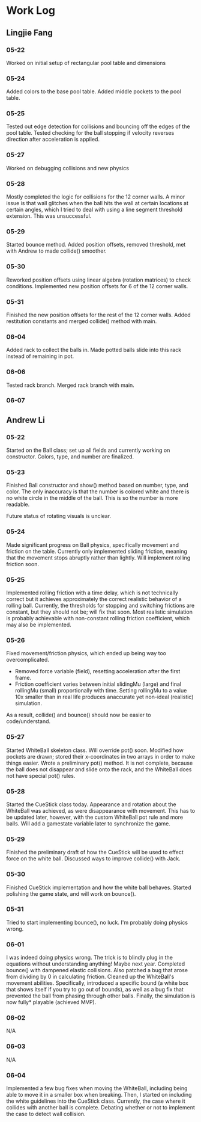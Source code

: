 # Work Log

## Lingjie Fang

### 05-22

Worked on initial setup of rectangular pool table and dimensions

### 05-24

Added colors to the base pool table.
Added middle pockets to the pool table.

### 05-25

Tested out edge detection for collisions and bouncing off the edges of the pool table.
Tested checking for the ball stopping if velocity reverses direction after acceleration is applied.

### 05-27
Worked on debugging collisions and new physics

### 05-28
Mostly completed the logic for collisions for the 12 corner walls. A minor issue is that wall glitches when the ball hits the wall at certain locations at certain angles, which I tried to deal with using a line segment threshold extension. This was unsuccessful.

### 05-29
Started bounce method. Added position offsets, removed threshold, met with Andrew to made collide() smoother.

### 05-30

Reworked position offsets using linear algebra (rotation matrices) to check conditions. Implemented new position offsets for 6 of the 12 corner walls.

### 05-31
Finished the new position offsets for the rest of the 12 corner walls. Added restitution constants and merged collide() method with main.

### 06-04
Added rack to collect the balls in. Made potted balls slide into this rack instead of remaining in pot.

### 06-06
Tested rack branch. Merged rack branch with main.

### 06-07


## Andrew Li

### 05-22

Started on the Ball class; set up all fields and currently
working on constructor. Colors, type, and number are finalized.

### 05-23

Finished Ball constructor and show() method based on number, type,
and color. The only inaccuracy is that the number is colored white
and there is no white circle in the middle of the ball. This is
so the number is more readable.

Future status of rotating visuals is unclear.

### 05-24

Made significant progress on Ball physics, specifically movement and
friction on the table. Currently only implemented sliding friction, meaning
that the movement stops abruptly rather than lightly. Will implement
rolling friction soon.

### 05-25

Implemented rolling friction with a time delay, which is not technically correct
but it achieves approximately the correct realistic behavior of a rolling ball.
Currently, the thresholds for stopping and switching frictions are constant,
but they should not be; will fix that soon. Most realistic simulation is probably
achievable with non-constant rolling friction coefficient, which may also be
implemented.

### 05-26
Fixed movement/friction physics, which ended up being way too overcomplicated.
- Removed force variable (field), resetting acceleration after the first frame.
- Friction coefficient varies between initial slidingMu (large) and final
rollingMu (small) proportionally with time. Setting rollingMu to a value 10x
smaller than in real life produces anaccurate yet non-ideal (realistic) simulation.

As a result, collide() and bounce() should now be easier to code/understand.

### 05-27
Started WhiteBall skeleton class. Will override pot() soon.
Modified how pockets are drawn; stored their x-coordinates in two arrays
in order to make things easier.
Wrote a preliminary pot() method. It is not complete, because the ball does not
disappear and slide onto the rack, and the WhiteBall does not have special
pot() rules.

### 05-28
Started the CueStick class today. Appearance and rotation about the WhiteBall
was achieved, as were disappearance with movement. This has to be updated later, however,
with the custom WhiteBall pot rule and more balls. Will add a gamestate variable
later to synchronize the game.

### 05-29
Finished the preliminary draft of how the CueStick will be used to effect force
on the white ball. Discussed ways to improve collide() with Jack.

### 05-30
Finished CueStick implementation and how the white ball behaves. Started
polishing the game state, and will work on bounce().

### 05-31
Tried to start implementing bounce(), no luck. I'm probably doing physics
wrong.

### 06-01
I was indeed doing physics wrong. The trick is to blindly plug in the equations
without understanding anything! Maybe next year.
Completed bounce() with dampened elastic collisions. Also patched
a bug that arose from dividing by 0 in calculating friction.
Cleaned up the WhiteBall's movement abilities. Specifically, introduced a
specific bound (a white box that shows itself if you try to go out of bounds),
as well as a bug fix that prevented the ball from phasing through other balls.
Finally, the simulation is now fully* playable (achieved MVP).

### 06-02
N/A

### 06-03
N/A

### 06-04
Implemented a few bug fixes when moving the WhiteBall, including being able to
move it in a smaller box when breaking. Then, I started on including the white
guidelines into the CueStick class. Currently, the case where it collides with
another ball is complete. Debating whether or not to implement the case to detect
wall collision.
